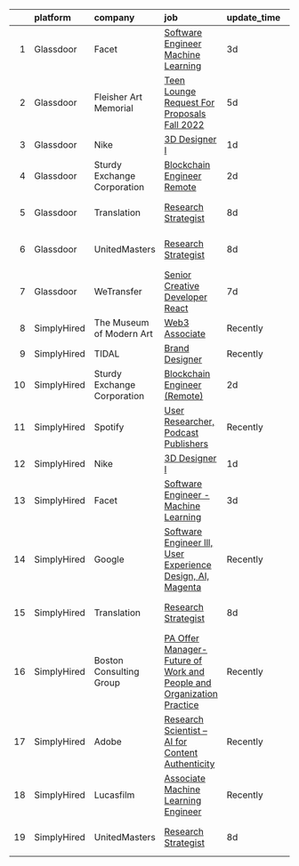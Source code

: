 

|    | platform    | company                     | job                                                                                                                                                                                                                                                                                                           | update_time   | location          |
|---:|:------------|:----------------------------|:--------------------------------------------------------------------------------------------------------------------------------------------------------------------------------------------------------------------------------------------------------------------------------------------------------------|:--------------|:------------------|
|  1 | Glassdoor   | Facet                       | [Software Engineer   Machine Learning](https://www.glassdoor.com/partner/jobListing.htm?pos=101&ao=1136043&s=58&guid=000001817ab535d190ba303bb7fa73e8&src=GD_JOB_AD&t=SR&vt=w&ea=1&cs=1_77f22855&cb=1655621105283&jobListingId=1007942852875&jrtk=3-0-1g5tbadfvpkja801-1g5tbadgbr1eg800-d72e5880989bd4aa-)    | 3d            | San Francisco, CA |
|  2 | Glassdoor   | Fleisher Art Memorial       | [Teen Lounge Request For Proposals  Fall 2022](https://www.glassdoor.com/partner/jobListing.htm?pos=107&ao=1136043&s=58&guid=000001817ab535d190ba303bb7fa73e8&src=GD_JOB_AD&t=SR&vt=w&cs=1_f4907453&cb=1655621105284&jobListingId=1007936990220&jrtk=3-0-1g5tbadfvpkja801-1g5tbadgbr1eg800-7b0154a93d835f49-) | 5d            | Philadelphia, PA  |
|  3 | Glassdoor   | Nike                        | [3D Designer I](https://www.glassdoor.com/partner/jobListing.htm?pos=102&ao=1136043&s=58&guid=000001817ab535d190ba303bb7fa73e8&src=GD_JOB_AD&t=SR&vt=w&cs=1_ca868f78&cb=1655621105283&jobListingId=1007947826288&jrtk=3-0-1g5tbadfvpkja801-1g5tbadgbr1eg800-612dfb3f0eb8356f-)                                | 1d            | Beaverton, OR     |
|  4 | Glassdoor   | Sturdy Exchange Corporation | [Blockchain Engineer  Remote ](https://www.glassdoor.com/partner/jobListing.htm?pos=104&ao=1136043&s=58&guid=000001817ab535d190ba303bb7fa73e8&src=GD_JOB_AD&t=SR&vt=w&ea=1&cs=1_d6e843af&cb=1655621105284&jobListingId=1007945004698&jrtk=3-0-1g5tbadfvpkja801-1g5tbadgbr1eg800-cfbd5654e5418373-)            | 2d            | Remote            |
|  5 | Glassdoor   | Translation                 | [Research Strategist](https://www.glassdoor.com/partner/jobListing.htm?pos=106&ao=1136043&s=58&guid=000001817ab535d190ba303bb7fa73e8&src=GD_JOB_AD&t=SR&vt=w&ea=1&cs=1_424949b5&cb=1655621105284&jobListingId=1007932240329&jrtk=3-0-1g5tbadfvpkja801-1g5tbadgbr1eg800-f0efed5b5a786efa-)                     | 8d            | San Francisco, CA |
|  6 | Glassdoor   | UnitedMasters               | [Research Strategist](https://www.glassdoor.com/partner/jobListing.htm?pos=103&ao=1136043&s=58&guid=000001817ab535d190ba303bb7fa73e8&src=GD_JOB_AD&t=SR&vt=w&cs=1_bcc91869&cb=1655621105284&jobListingId=1007932240328&jrtk=3-0-1g5tbadfvpkja801-1g5tbadgbr1eg800-d241ea5caead206b-)                          | 8d            | San Francisco, CA |
|  7 | Glassdoor   | WeTransfer                  | [Senior Creative Developer   React](https://www.glassdoor.com/partner/jobListing.htm?pos=105&ao=1136043&s=58&guid=000001817ab535d190ba303bb7fa73e8&src=GD_JOB_AD&t=SR&vt=w&cs=1_18af732d&cb=1655621105284&jobListingId=1007932996123&jrtk=3-0-1g5tbadfvpkja801-1g5tbadgbr1eg800-dfe1bee0c074c5cb-)            | 7d            | New York, NY      |
|  8 | SimplyHired | The Museum of Modern Art    | [Web3 Associate](https://www.simplyhired.com/job/YuKI2tqG1D95R1pZjD5X4TDL5EorwMNgW-VnZr6KMSpp97UaGBSgSg?q=generative+artist)                                                                                                                                                                                  | Recently      | New York, NY      |
|  9 | SimplyHired | TIDAL                       | [Brand Designer](https://www.simplyhired.com/job/ZBcysQpgm3qF8SHw4Kif5YPfseyC73-o1_USw53eFxTUTT1aY_IWpQ?q=generative+artist)                                                                                                                                                                                  | Recently      | New York, NY      |
| 10 | SimplyHired | Sturdy Exchange Corporation | [Blockchain Engineer (Remote)](https://www.simplyhired.com/job/3BwqJPIdK7E5l0x4vve269i55q-fYQUee5Yc2Im0XNmUQOBc7_Va4A?q=generative+artist)                                                                                                                                                                    | 2d            | Remote            |
| 11 | SimplyHired | Spotify                     | [User Researcher, Podcast Publishers](https://www.simplyhired.com/job/EzVMIseMCZYSeAe8tUzdjtWjHJ-Wvq5BdgEd8_u_SRAJIPadQ5NJFw?q=generative+artist)                                                                                                                                                             | Recently      | New York, NY      |
| 12 | SimplyHired | Nike                        | [3D Designer I](https://www.simplyhired.com/job/VIQl9bidPdjdl0kOo8f4Xb6lk-Uf1P7aGtvTl07Ays0ZyFkZ8ibgWA?q=generative+artist)                                                                                                                                                                                   | 1d            | Beaverton, OR     |
| 13 | SimplyHired | Facet                       | [Software Engineer - Machine Learning](https://www.simplyhired.com/job/rRl7LpYqGiIowLAwzbrNzMgXtXTFbKgtp-z9fo66PKEqX4Q6nYlO_w?q=generative+artist)                                                                                                                                                            | 3d            | San Francisco, CA |
| 14 | SimplyHired | Google                      | [Software Engineer lll, User Experience Design, AI, Magenta](https://www.simplyhired.com/job/qbndViAIV_1lpj0Le6Hwq8ztXOVHsxxH8PnYPK4xyX3M-3ycZvn69Q?q=generative+artist)                                                                                                                                      | Recently      | San Francisco, CA |
| 15 | SimplyHired | Translation                 | [Research Strategist](https://www.simplyhired.com/job/QhlNO6tzMwLs37zg_ddKmO4yszqOHywEf52ejSJjLxlJv-xSNn1VpQ?q=generative+artist)                                                                                                                                                                             | 8d            | San Francisco, CA |
| 16 | SimplyHired | Boston Consulting Group     | [PA Offer Manager- Future of Work and People and Organization Practice](https://www.simplyhired.com/job/K3AF4iKLkk7ilwlFXjC3ZsjDHl4vwqzzN0Zs8Qc7yXFu3jIKvQVuXQ?q=generative+artist)                                                                                                                           | Recently      | Boston, MA        |
| 17 | SimplyHired | Adobe                       | [Research Scientist – AI for Content Authenticity](https://www.simplyhired.com/job/sHB9V-ER0zPVYgbqHVudXt99S-g9K09ZGD1KyeFfKQG5rn1JaTWF8Q?q=generative+artist)                                                                                                                                                | Recently      | San Jose, CA      |
| 18 | SimplyHired | Lucasfilm                   | [Associate Machine Learning Engineer](https://www.simplyhired.com/job/XJTtzorP-cvC9W-T4C3Nbsj0BMgIlQp6ZwvKdhPLZqUll3uPYTuIAQ?q=generative+artist)                                                                                                                                                             | Recently      | San Francisco, CA |
| 19 | SimplyHired | UnitedMasters               | [Research Strategist](https://www.simplyhired.com/job/8XM5DpGjYzxSQZvpz__rV21LPdlP8huVLxt47BNjIvSePkgehAk8zQ?q=generative+artist)                                                                                                                                                                             | 8d            | San Francisco, CA |